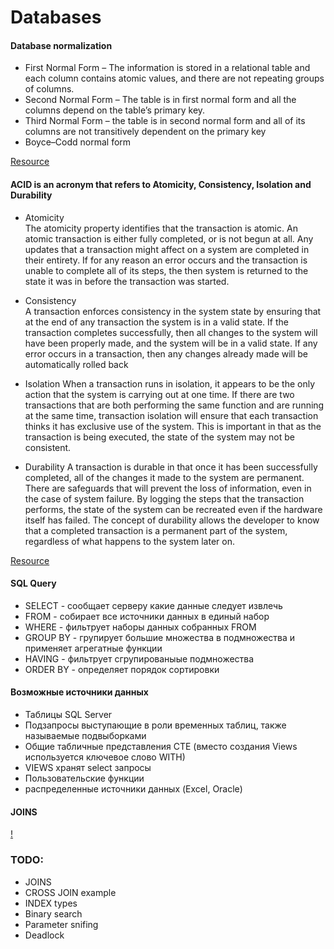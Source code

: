 # Databases
#### Database normalization
* First Normal Form – The information is stored in a relational table and each column contains atomic values, and there are not repeating groups of columns.
* Second Normal Form – The table is in first normal form and all the columns depend on the table’s primary key.
* Third Normal Form – the table is in second normal form and all of its columns are not transitively dependent on the primary key
* Boyce–Codd normal form

[Resource](https://www.essentialsql.com/get-ready-to-learn-sql-database-normalization-explained-in-simple-english/)

#### ACID is an acronym that refers to Atomicity, Consistency, Isolation and Durability
* Atomicity  
The atomicity property identifies that the transaction is atomic. An atomic transaction is either fully completed, or is not begun at all. Any updates that a transaction might affect on a system are completed in their entirety. If for any reason an error occurs and the transaction is unable to complete all of its steps, the then system is returned to the state it was in before the transaction was started.

* Consistency  
A transaction enforces consistency in the system state by ensuring that at the end of any transaction the system is in a valid state. If the transaction completes successfully, then all changes to the system will have been properly made, and the system will be in a valid state. If any error occurs in a transaction, then any changes already made will be automatically rolled back

* Isolation
When a transaction runs in isolation, it appears to be the only action that the system is carrying out at one time. If there are two transactions that are both performing the same function and are running at the same time, transaction isolation will ensure that each transaction thinks it has exclusive use of the system. This is important in that as the transaction is being executed, the state of the system may not be consistent. 
* Durability A transaction is durable in that once it has been successfully completed, all of the changes it made to the system are permanent. There are safeguards that will prevent the loss of information, even in the case of system failure. By logging the steps that the transaction performs, the state of the system can be recreated even if the hardware itself has failed. The concept of durability allows the developer to know that a completed transaction is a permanent part of the system, regardless of what happens to the system later on.   

[Resource](https://msdn.microsoft.com/en-us/library/aa480356.aspx)

#### SQL Query
* SELECT - сообщает серверу какие данные следует извлечь
* FROM - собирает все источники данных в единый набор
* WHERE - фильтрует наборы данных собранных FROM
* GROUP BY - групирует большие множества в подмножества и применяет агрегатные функции
* HAVING - фильтрует сгрупированыые подмножества
* ORDER BY - определяет порядок сортировки

#### Возможные источники данных
* Таблицы SQL Server
* Подзапросы выступающие в роли временных таблиц, также называемые подвыборками
* Общие табличные представления CTE (вместо создания Views используется ключевое слово WITH)
* VIEWS хранят select запросы
* Пользовательские функции
* распределенные источники данных (Excel, Oracle)

#### JOINS
[!](https://github.com/khdevnet/checklist/blob/master/docs/src/databases/Visual_SQL_JOINS_orig.jpg)

### TODO:
* JOINS
* CROSS JOIN example
* INDEX types
* Binary search
* Parameter snifing
* Deadlock
